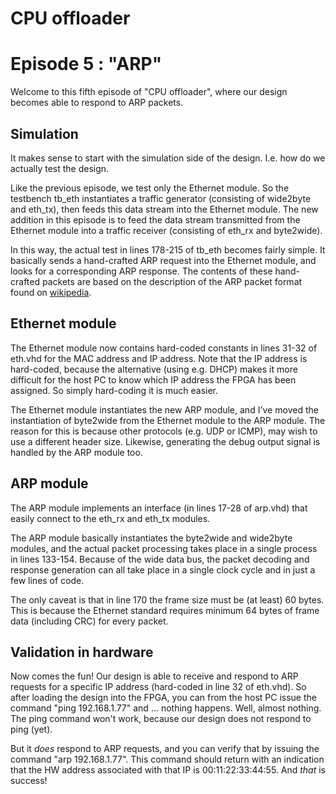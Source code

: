 # CPU offloader
# Episode 5 : "ARP"

Welcome to this fifth episode of "CPU offloader", where our design becomes able
to respond to ARP packets.

## Simulation

It makes sense to start with the simulation side of the design. I.e. how do we
actually test the design.

Like the previous episode, we test only the Ethernet module. So the testbench
tb\_eth instantiates a traffic generator (consisting of wide2byte and eth\_tx),
then feeds this data stream into the Ethernet module. The new addition in this
episode is to feed the data stream transmitted from the Ethernet module into a
traffic receiver (consisting of eth\_rx and byte2wide).

In this way, the actual test in lines 178-215 of tb\_eth becomes fairly simple.
It basically sends a hand-crafted ARP request into the Ethernet module, and
looks for a corresponding ARP response.  The contents of these hand-crafted
packets are based on the description of the ARP packet format found on
[wikipedia](https://en.wikipedia.org/wiki/Address_Resolution_Protocol).

## Ethernet module

The Ethernet module now contains hard-coded constants in lines 31-32 of eth.vhd
for the MAC address and IP address. Note that the IP address is hard-coded,
because the alternative (using e.g. DHCP) makes it more difficult for the
host PC to know which IP address the FPGA has been assigned. So simply
hard-coding it is much easier.

The Ethernet module instantiates the new ARP module, and I've moved the
instantiation of byte2wide from the Ethernet module to the ARP module. The
reason for this is because other protocols (e.g. UDP or ICMP), may wish to use
a different header size.  Likewise, generating the debug output signal is
handled by the ARP module too.

## ARP module

The ARP module implements an interface (in lines 17-28 of arp.vhd) that easily
connect to the eth\_rx and eth\_tx modules.

The ARP module basically instantiates the byte2wide and wide2byte modules, and
the actual packet processing takes place in a single process in lines 133-154.
Because of the wide data bus, the packet decoding and response generation can
all take place in a single clock cycle and in just a few lines of code.

The only caveat is that in line 170 the frame size must be (at least) 60 bytes.
This is because the Ethernet standard requires minimum 64 bytes of frame data
(including CRC) for every packet.

## Validation in hardware

Now comes the fun! Our design is able to receive and respond to ARP requests
for a specific IP address (hard-coded in line 32 of eth.vhd). So after loading
the design into the FPGA, you can from the host PC issue the command "ping
192.168.1.77" and ...  nothing happens. Well, almost nothing. The ping command
won't work, because our design does not respond to ping (yet).

But it *does* respond to ARP requests, and you can verify that by issuing the
command "arp 192.168.1.77". This command should return with an indication that
the HW address associated with that IP is 00:11:22:33:44:55. And *that* is
success!

